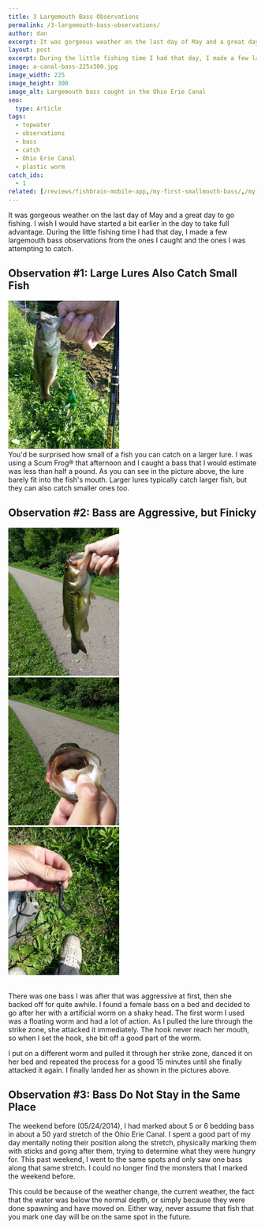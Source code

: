 ```yaml
---
title: 3 Largemouth Bass Observations
permalink: /3-largemouth-bass-observations/
author: dan
excerpt: It was gorgeous weather on the last day of May and a great day to go fishing. During the little fishing time I had, I made a few observations about the largemouth bass I caught and was attempting to catch.
layout: post
excerpt: During the little fishing time I had that day, I made a few largemouth bass observations from the ones I caught and the ones I was attempting to catch.
image: a-canal-bass-225x300.jpg
image_width: 225
image_height: 300
image_alt: Largemouth bass caught in the Ohio Erie Canal
seo:
  type: Article
tags:
  - topwater
  - observations
  - bass
  - catch
  - Ohio Erie Canal
  - plastic worm
catch_ids:
  - 1
related: [/reviews/fishbrain-mobile-app,/my-first-smallmouth-bass/,/my-first-aep-adventure/,]
---
```

It was gorgeous weather on the last day of May and a great day to go fishing. I wish I would have started a bit earlier in the day to take full advantage. During the little fishing time I had that day, I made a few largemouth bass observations from the ones I caught and the ones I was attempting to catch.

## Observation #1: Large Lures Also Catch Small Fish

<div class="gallery">
  <div class='gallery-item'>
    <img src="/images/a-small-bass-on-a-Scum-Frog.jpg" alt="A small bass on a Scum Frog®" width="225" height="300" />
  </div>
</div>
You'd be surprised how small of a fish you can catch on a larger lure. I was using a Scum Frog® that afternoon and I caught a bass that I would estimate was less than half a pound. As you can see in the picture above, the lure barely fit into the fish's mouth. Larger lures typically catch larger fish, but they can also catch smaller ones too.

## Observation #2: Bass are Aggressive, but Finicky

<div class="gallery">
  <div class='gallery-item'>
    <img width="225" height="300" src="/images/a-canal-bass-225x300.jpg" class="attachment-medium" alt="A canal bass" />
  </div>
  <div class='gallery-item'>
    <img width="225" height="300" src="/images/mouth-of-a-canal-bass.jpg" class="attachment-medium" alt="Mouth of a canal bass" />
  </div>
  <div class='gallery-item'>
    <img width="225" height="300" src="/images/shaky-head-used-on-a-canal-bass.jpg" class="attachment-medium" alt="Shaky head used on a canal bass" />
  </div>
  <br style="clear: both" />
</div>

There was one bass I was after that was aggressive at first, then she backed off for quite awhile. I found a female bass on a bed and decided to go after her with a artificial worm on a shaky head. The first worm I used was a floating worm and had a lot of action. As I pulled the lure through the strike zone, she attacked it immediately. The hook never reach her mouth, so when I set the hook, she bit off a good part of the worm.

I put on a different worm and pulled it through her strike zone, danced it on her bed and repeated the process for a good 15 minutes until she finally attacked it again. I finally landed her as shown in the pictures above.

## Observation #3: Bass Do Not Stay in the Same Place

The weekend before (05/24/2014), I had marked about 5 or 6 bedding bass in about a 50 yard stretch of the Ohio Erie Canal. I spent a good part of my day mentally noting their position along the stretch, physically marking them with sticks and going after them, trying to determine what they were hungry for. This past weekend, I went to the same spots and only saw one bass along that same stretch. I could no longer find the monsters that I marked the weekend before.

This could be because of the weather change, the current weather, the fact that the water was below the normal depth, or simply because they were done spawning and have moved on. Either way, never assume that fish that you mark one day will be on the same spot in the future.
